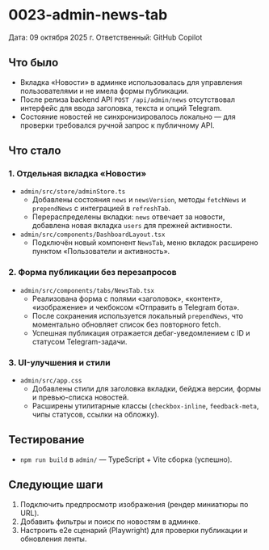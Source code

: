 # 0023-admin-news-tab

Дата: 09 октября 2025 г.
Ответственный: GitHub Copilot

## Что было
- Вкладка «Новости» в админке использовалась для управления пользователями и не имела формы публикации.
- После релиза backend API `POST /api/admin/news` отсутствовал интерфейс для ввода заголовка, текста и опций Telegram.
- Состояние новостей не синхронизировалось локально — для проверки требовался ручной запрос к публичному API.

## Что стало
### 1. Отдельная вкладка «Новости»
- `admin/src/store/adminStore.ts`
  - Добавлены состояния `news` и `newsVersion`, методы `fetchNews` и `prependNews` с интеграцией в `refreshTab`.
  - Перераспределены вкладки: `news` отвечает за новости, добавлена новая вкладка `users` для прежней активности.
- `admin/src/components/DashboardLayout.tsx`
  - Подключён новый компонент `NewsTab`, меню вкладок расширено пунктом «Пользователи и активность».

### 2. Форма публикации без перезапросов
- `admin/src/components/tabs/NewsTab.tsx`
  - Реализована форма с полями «заголовок», «контент», «изображение» и чекбоксом «Отправить в Telegram бота».
  - После сохранения используется локальный `prependNews`, что моментально обновляет список без повторного fetch.
  - Успешная публикация отражается дебаг-уведомлением с ID и статусом Telegram-задачи.

### 3. UI-улучшения и стили
- `admin/src/app.css`
  - Добавлены стили для заголовка вкладки, бейджа версии, формы и превью-списка новостей.
  - Расширены утилитарные классы (`checkbox-inline`, `feedback-meta`, чипы статусов, ссылки на обложку).

## Тестирование
- `npm run build` в `admin/` — TypeScript + Vite сборка (успешно).

## Следующие шаги
1. Подключить предпросмотр изображения (рендер миниатюры по URL).
2. Добавить фильтры и поиск по новостям в админке.
3. Настроить e2e сценарий (Playwright) для проверки публикации и обновления ленты.
